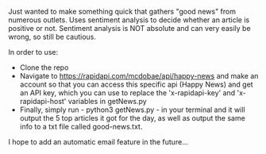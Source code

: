 Just wanted to make something quick that gathers "good news" from numerous outlets.
Uses sentiment analysis to decide whether an article is positive or not. Sentiment analysis is NOT absolute and can very easily be wrong, so still be cautious.

In order to use:
- Clone the repo
- Navigate to https://rapidapi.com/mcdobae/api/happy-news and make an account so that you can access this specific api (Happy News) and get an API key, which you can use to replace the 'x-rapidapi-key' and 'x-rapidapi-host' variables in getNews.py
- Finally, simply run - python3 getNews.py - in your terminal and it will output the 5 top articles it got for the day, as well as output the same info to a txt file called good-news.txt.

I hope to add an automatic email feature in the future...
